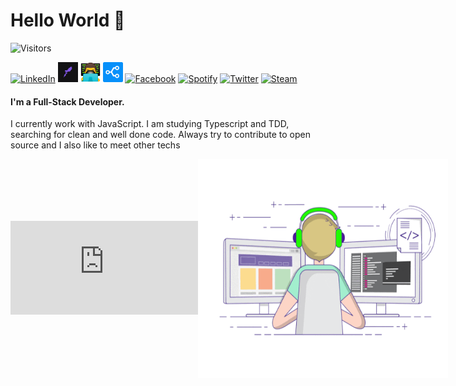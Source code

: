 # Hello World 👋

![Visitors](https://komarev.com/ghpvc/?username=cristuker&color=blueviolet&label=Visitors)

<div>

<a href="https://linkedin.com/in/cristian-silva-dev"><img alt="LinkedIn" title="LinkedIn" height="32" width="32" src="https://raw.githubusercontent.com/peterthehan/peterthehan/master/assets/linkedin.svg"></a>
<a href="https://app.rocketseat.com.br/me/cristuker"><img alt="Rocketseat" title="Rocketseat" height="32" width="32" src="./assets/icons/rocketseat_icon.jpg"></a>
<a href="http://cristuker.github.io/"><img alt="man technologist" title="Portifólio" height="32" width="32" src="./assets/icons/tech-guy.jpeg"></a>
<a href="https://stackshare.io/Cristuker/my-stack"><img alt="Stackshare" title="My stackshare" height="32" width="32" src="./assets/icons/stack.png"></a>
<a href="https://facebook.com/peterthehan"><img alt="Facebook" title="Facebook" height="32" width="32" src="https://raw.githubusercontent.com/peterthehan/peterthehan/master/assets/facebook.svg"></a>
<a href="https://open.spotify.com/user/cristian123105"><img alt="Spotify" title="Spotify" height="32" width="32" src="https://raw.githubusercontent.com/peterthehan/peterthehan/master/assets/spotify.svg"></a>
<a href="https://twitter.com/tukeer01"><img alt="Twitter" title="Twitter" height="32" width="32" src="https://raw.githubusercontent.com/peterthehan/peterthehan/master/assets/twitter.svg"></a>
<a href="https://steamcommunity.com/id/kriz1100"><img alt="Steam" title="Steam" height="32" width="32" src="https://raw.githubusercontent.com/peterthehan/peterthehan/master/assets/steam.svg"></a>

</div>

#### I'm a Full-Stack Developer.

<p align="left" >
I currently work with JavaScript. I am studying Typescript and TDD, searching for clean and well done code. Always try to contribute to open source and I also like to meet other techs
</p>
<div style="display:flex; align-items: center;">

[![Spotify](https://novatorem.cristuker.vercel.app/api/spotify.py)](https://open.spotify.com/user/cristian123105)

<img src="./assets/programming.gif" height="350" width="400">

</div>
